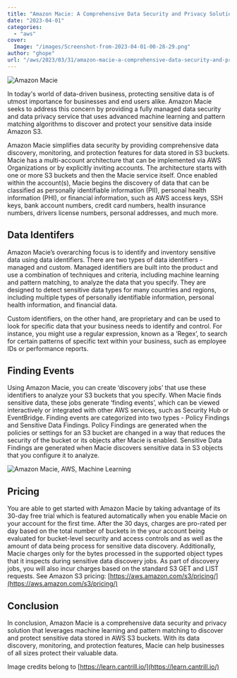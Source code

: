 ```yaml
---
title: "Amazon Macie: A Comprehensive Data Security and Privacy Solution"
date: "2023-04-01"
categories: 
  - "aws"
cover:
  Image: "/images/Screenshot-from-2023-04-01-00-28-29.png"
author: "ghope"
url: "/aws/2023/03/31/amazon-macie-a-comprehensive-data-security-and-privacy-solution/"
---
```


![Amazon Macie](/images/Screenshot-from-2023-03-31-22-46-57.png)

In today's world of data-driven business, protecting sensitive data is of utmost importance for businesses and end users alike. Amazon Macie seeks to address this concern by providing a fully managed data security and data privacy service that uses advanced machine learning and pattern matching algorithms to discover and protect your sensitive data inside Amazon S3.

Amazon Macie simplifies data security by providing comprehensive data discovery, monitoring, and protection features for data stored in S3 buckets. Macie has a multi-account architecture that can be implemented via AWS Organizations or by explicitly inviting accounts. The architecture starts with one or more S3 buckets and then the Macie service itself. Once enabled within the account(s), Macie begins the discovery of data that can be classified as personally identifiable information (PII), personal health information (PHI), or financial information, such as AWS access keys, SSH keys, bank account numbers, credit card numbers, health insurance numbers, drivers license numbers, personal addresses, and much more.

## Data Identifers

Amazon Macie’s overarching focus is to identify and inventory sensitive data using data identifiers. There are two types of data identifiers - managed and custom. Managed identifiers are built into the product and use a combination of techniques and criteria, including machine learning and pattern matching, to analyze the data that you specify. They are designed to detect sensitive data types for many countries and regions, including multiple types of personally identifiable information, personal health information, and financial data.

Custom identifiers, on the other hand, are proprietary and can be used to look for specific data that your business needs to identify and control. For instance, you might use a regular expression, known as a ‘Regex’, to search for certain patterns of specific text within your business, such as employee IDs or performance reports.

## Finding Events

Using Amazon Macie, you can create ‘discovery jobs’ that use these identifiers to analyze your S3 buckets that you specify. When Macie finds sensitive data, these jobs generate ‘finding events’, which can be viewed interactively or integrated with other AWS services, such as Security Hub or EventBridge. Finding events are categorized into two types - Policy Findings and Sensitive Data Findings. Policy Findings are generated when the policies or settings for an S3 bucket are changed in a way that reduces the security of the bucket or its objects after Macie is enabled. Sensitive Data Findings are generated when Macie discovers sensitive data in S3 objects that you configure it to analyze.

![Amazon Macie, AWS, Machine Learning](/images/Screenshot-from-2023-03-31-22-44-09-1024x494.png)

## Pricing

You are able to get started with Amazon Macie by taking advantage of its 30-day free trial which is featured automatically when you enable Macie on your account for the first time. After the 30 days, charges are pro-rated per day based on the total number of buckets in the your account being evaluated for bucket-level security and access controls and as well as the amount of data being process for sensitive data discovery. Additionally, Macie charges only for the bytes processed in the supported object types that it inspects during sensitive data discovery jobs. As part of discovery jobs, you will also incur charges based on the standard S3 GET and LIST requests. See Amazon S3 pricing: [https://aws.amazon.com/s3/pricing/](https://aws.amazon.com/s3/pricing/)

## Conclusion

In conclusion, Amazon Macie is a comprehensive data security and privacy solution that leverages machine learning and pattern matching to discover and protect sensitive data stored in AWS S3 buckets. With its data discovery, monitoring, and protection features, Macie can help businesses of all sizes protect their valuable data.

Image credits belong to [https://learn.cantrill.io/](https://learn.cantrill.io/)
